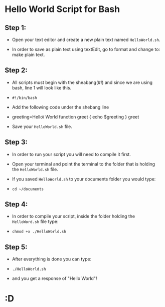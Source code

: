# Hello World Script for Bash

## Step 1:

- Open your text editor and create a new plain text named `HelloWorld.sh`.

- In order to save as plain text using textEdit, go to format and change to: make plain text.

## Step 2:

- All scripts must begin with the sheabang(#!) and since we are using bash, line 1 will look like this.

- `#!/bin/bash`

- Add the following code under the shebang line

- greeting=Hello\ World
function greet {
echo $greeting
}
greet

- Save your `HelloWorld.sh` file.

## Step 3:

- In order to run your script you will need to compile it first.

- Open your terminal and point the terminal to the folder that is holding the `HelloWorld.sh` file. 

- If you saved `HelloWorld.sh` to your documents folder you would type:

- `cd ~/documents`

## Step 4:

- In order to compile your script, inside the folder holding the `HelloWord.sh` file type:

- `chmod +x ./HelloWorld.sh`

## Step 5:

- After everything is done you can type:

- `./HelloWorld.sh`

- and you get a response of "Hello World"!

# :D
 
